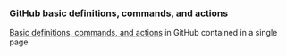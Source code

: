 ### GitHub basic definitions, commands, and actions

[Basic definitions, commands, and actions](http://rogerdudler.github.io/git-guide/) in GitHub contained in a single page


